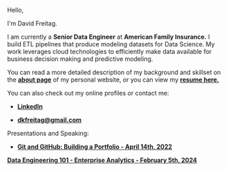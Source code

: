 Hello,

I'm David Freitag.

I am currently a **Senior Data Engineer** at **American Family Insurance.** I build ETL pipelines that produce modeling datasets for Data Science. My work leverages cloud technologies to efficiently make data available for business decision making and predictive modeling.

You can read a more detailed description of my background and skillset on the **[about page](https://www.davidfreitag.com/about/)** of my personal website, or you can view my **[resume here.](https://www.davidfreitag.com/images/david_freitag_resume.pdf)**


You can also check out my online profiles or contact me:


- **[LinkedIn](https://www.linkedin.com/in/davidkfreitag)**

- **[dkfreitag@gmail.com](mailto:dkfreitag@gmail.com)**


Presentations and Speaking:

- **[Git and GitHub: Building a Portfolio - April 14th, 2022](https://docs.google.com/presentation/d/1q5dYDO2zl8zZw9kDLK8owcSOLBMNRUhSpAC0zf46d2Q/edit?usp=sharing)**

**[Data Engineering 101 - Enterprise Analytics - February 5th, 2024](https://docs.google.com/presentation/d/1sgz0E4U9Wn6NuoddFBNFoBYSnpp01tC2UcEnHuW9pHQ/edit?usp=sharing)**
